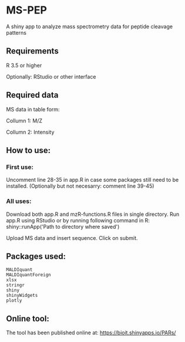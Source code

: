 # MS-PEP
A shiny app to analyze mass spectrometry data for peptide cleavage patterns

## Requirements
R 3.5 or higher

Optionally: RStudio or other interface

## Required data
MS data in table form:

  Collumn 1: M/Z
  
  Collumn 2: Intensity

## How to use:

### First use:
Uncomment line 28-35 in app.R in case some packages still need to be installed.
(Optionally but not necesarry: comment line 39-45)

### All uses:
Download both app.R and mzR-functions.R files in single directory.
Run app.R using RStudio or by running following command in R:
shiny::runApp('Path to directory where saved')

Upload MS data and insert sequence. Click on submit.

## Packages used:
    MALDIquant
    MALDIquantForeign
    xlsx
    stringr
    shiny
    shinyWidgets
    plotly

## Online tool:
The tool has been published online at:
https://bioit.shinyapps.io/PARs/
